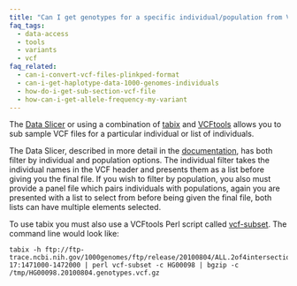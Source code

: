```yaml
---
title: "Can I get genotypes for a specific individual/population from VCF files?"
faq_tags:
  - data-access
  - tools
  - variants
  - vcf
faq_related:
  - can-i-convert-vcf-files-plinkped-format
  - can-i-get-haplotype-data-1000-genomes-individuals
  - how-do-i-get-sub-section-vcf-file
  - how-can-i-get-allele-frequency-my-variant
---
```

                    
The [Data Slicer](http://browser.1000genomes.org/tools.html) or using a combination of [tabix](http://samtools.sourceforge.net/tabix.shtml) and [VCFtools](http://vcftools.sourceforge.net/) allows you to sub sample VCF files for a particular individual or list of individuals.

The Data Slicer, described in more detail in the [documentation](http://www.1000genomes.org/data-slicer), has both filter by individual and population options. The individual filter takes the individual names in the VCF header and presents them as a list before giving you the final file. If you wish to filter by population, you also must provide a panel file which pairs individuals with populations, again you are presented with a list to select from before being given the final file, both lists can have multiple elements selected.

To use tabix you must also use a VCFtools Perl script called [vcf-subset](http://vcftools.sourceforge.net/perl_module.html#vcf-subset). The command line would look like:

    tabix -h ftp://ftp-trace.ncbi.nih.gov/1000genomes/ftp/release/20100804/ALL.2of4intersection.20100804.genotypes.vcf.gz 17:1471000-1472000 | perl vcf-subset -c HG00098 | bgzip -c /tmp/HG00098.20100804.genotypes.vcf.gz
